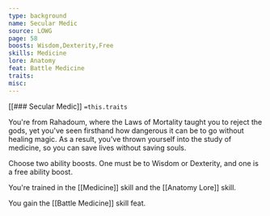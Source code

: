 ```yaml
---
type: background
name: Secular Medic 
source: LOWG
page: 58
boosts: Wisdom,Dexterity,Free
skills: Medicine
lore: Anatomy
feat: Battle Medicine
traits: 
misc: 
---
```


[[### Secular Medic]]
`=this.traits`


You're from Rahadoum, where the Laws of Mortality taught you to reject the gods, yet you've seen firsthand how dangerous it can be to go without healing magic. As a result, you've thrown yourself into the study of medicine, so you can save lives without saving souls.

Choose two ability boosts. One must be to Wisdom or Dexterity, and one is a free ability boost.

You're trained in the [[Medicine]] skill and the [[Anatomy Lore]] skill.

You gain the [[Battle Medicine]] skill feat.

